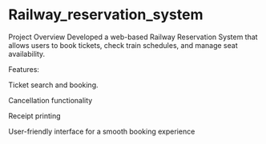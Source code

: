 # Railway_reservation_system
Project Overview
Developed a web-based Railway Reservation System that allows users to book tickets, check train schedules, and manage seat availability.

 Features:

Ticket search and booking.

Cancellation functionality

Receipt printing

User-friendly interface for a smooth booking experience
